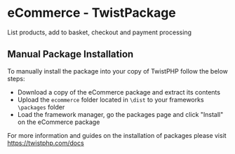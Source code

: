 # eCommerce - TwistPackage
List products, add to basket, checkout and payment processing

## Manual Package Installation
To manually install the package into your copy of TwistPHP follow the below steps:

* Download a copy of the eCommerce package and extract its contents
* Upload the `ecommerce` folder located in `\dist` to your frameworks `\packages` folder
* Load the framework manager, go the packages page and click "Install" on the eCommerce package

For more information and guides on the installation of packages please visit https://twistphp.com/docs